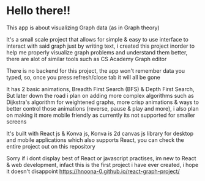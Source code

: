 # Hello there!!

This app is about visualizing Graph data (as in Graph theory)

It's a small scale project that allows for simple & easy to use interface to interact with said graph just by writing text, i created this project inorder to help me properly visualize graph problems and understand them better, there are alot of similar tools such as CS Academy Graph editor

There is no backend for this project, the app won't remember data you typed, so, once you press refresh/close tab it will all be gone

It has 2 basic animations, Breadth First Search (BFS) & Depth First Search, But later down the road i plan on adding more complex algorithms such as Dijkstra's algorithm for weightened graphs, more crisp animations & ways to better control those animations (reverse, pause & play and more), i also plan on making it more mobile friendly as currently its not supported for smaller screens

It's built with React js & Konva js, Konva is 2d canvas js library for desktop and mobile applications which also supports React, you can check the entire project out on this repository

Sorry if i dont display best of React or javascript practises, im new to React & web development, infact this is the first project i have ever created, i hope it doesn't disappoint
https://hnoona-0.github.io/react-graph-project/
